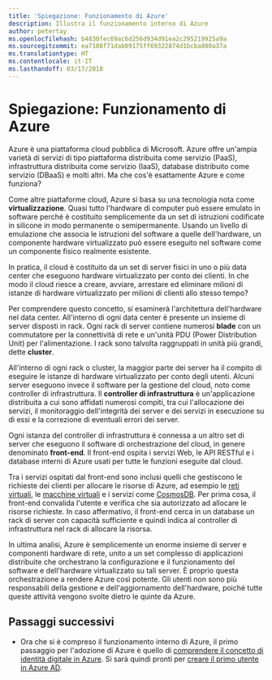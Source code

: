 ```yaml
---
title: 'Spiegazione: Funzionamento di Azure'
description: Illustra il funzionamento interno di Azure
author: petertay
ms.openlocfilehash: b4830fec69ac6d256d934d91ea2c295219925a9a
ms.sourcegitcommit: ea7108f71dab09175ff69322874d1bcba800a37a
ms.translationtype: HT
ms.contentlocale: it-IT
ms.lasthandoff: 03/17/2018
---
```

# <a name="explainer-how-does-azure-work"></a>Spiegazione: Funzionamento di Azure

Azure è una piattaforma cloud pubblica di Microsoft. Azure offre un'ampia varietà di servizi di tipo piattaforma distribuita come servizio (PaaS), infrastruttura distribuita come servizio (IaaS), database distribuito come servizio (DBaaS) e molti altri. Ma che cos'è esattamente Azure e come funziona?

Come altre piattaforme cloud, Azure si basa su una tecnologia nota come **virtualizzazione**. Quasi tutto l'hardware di computer può essere emulato in software perché è costituito semplicemente da un set di istruzioni codificate in silicone in modo permanente o semipermanente. Usando un livello di emulazione che associa le istruzioni del software a quelle dell'hardware, un componente hardware virtualizzato può essere eseguito nel software come un componente fisico realmente esistente.

In pratica, il cloud è costituito da un set di server fisici in uno o più data center che eseguono hardware virtualizzato per conto dei clienti. In che modo il cloud riesce a creare, avviare, arrestare ed eliminare milioni di istanze di hardware virtualizzato per milioni di clienti allo stesso tempo?

Per comprendere questo concetto, si esaminerà l'architettura dell'hardware nel data center.  All'interno di ogni data center è presente un insieme di server disposti in rack. Ogni rack di server contiene numerosi **blade** con un commutatore per la connettività di rete e un'unità PDU (Power Distribution Unit) per l'alimentazione. I rack sono talvolta raggruppati in unità più grandi, dette **cluster**. 

All'interno di ogni rack o cluster, la maggior parte dei server ha il compito di eseguire le istanze di hardware virtualizzato per conto degli utenti. Alcuni server eseguono invece il software per la gestione del cloud, noto come controller di infrastruttura. Il **controller di infrastruttura** è un'applicazione distribuita a cui sono affidati numerosi compiti, tra cui l'allocazione dei servizi, il monitoraggio dell'integrità dei server e dei servizi in esecuzione su di essi e la correzione di eventuali errori dei server.

Ogni istanza del controller di infrastruttura è connessa a un altro set di server che eseguono il software di orchestrazione del cloud, in genere denominato **front-end**. Il front-end ospita i servizi Web, le API RESTful e i database interni di Azure usati per tutte le funzioni eseguite dal cloud. 

Tra i servizi ospitati dal front-end sono inclusi quelli che gestiscono le richieste dei clienti per allocare le risorse di Azure, ad esempio le [reti virtuali][vnet], le [macchine virtuali][vms] e i servizi come [CosmosDB][cosmosdb]. Per prima cosa, il front-end convalida l'utente e verifica che sia autorizzato ad allocare le risorse richieste. In caso affermativo, il front-end cerca in un database un rack di server con capacità sufficiente e quindi indica al controller di infrastruttura nel rack di allocare la risorsa.

In ultima analisi, Azure è semplicemente un enorme insieme di server e componenti hardware di rete, unito a un set complesso di applicazioni distribuite che orchestrano la configurazione e il funzionamento del software e dell'hardware virtualizzato su tali server. È proprio questa orchestrazione a rendere Azure così potente. Gli utenti non sono più responsabili della gestione e dell'aggiornamento dell'hardware, poiché tutte queste attività vengono svolte dietro le quinte da Azure. 

## <a name="next-steps"></a>Passaggi successivi

* Ora che si è compreso il funzionamento interno di Azure, il primo passaggio per l'adozione di Azure è quello di [comprendere il concetto di identità digitale in Azure](tenant-explainer.md). Si sarà quindi pronti per [creare il primo utente in Azure AD][docs-add-users-to-aad].

<!-- Links -->

[cosmosdb]: /azure/cosmos-db/introduction
[docs-add-users-to-aad]: /azure/active-directory/add-users-azure-active-directory?toc=/azure/architecture/cloud-adoption-guide/toc.json
[vms]: /azure/virtual-machines/
[vnet]: /azure/virtual-network/virtual-networks-overview
